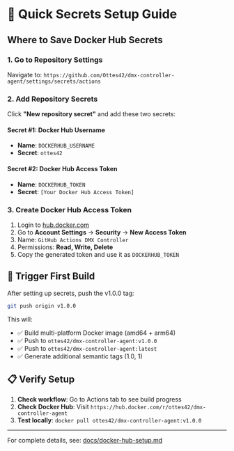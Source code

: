 # 🔐 Quick Secrets Setup Guide

## Where to Save Docker Hub Secrets

### 1. Go to Repository Settings
Navigate to: `https://github.com/Ottes42/dmx-controller-agent/settings/secrets/actions`

### 2. Add Repository Secrets
Click **"New repository secret"** and add these two secrets:

#### Secret #1: Docker Hub Username
- **Name**: `DOCKERHUB_USERNAME`
- **Secret**: `ottes42`

#### Secret #2: Docker Hub Access Token  
- **Name**: `DOCKERHUB_TOKEN`
- **Secret**: `[Your Docker Hub Access Token]`

### 3. Create Docker Hub Access Token
1. Login to [hub.docker.com](https://hub.docker.com)
2. Go to **Account Settings** → **Security** → **New Access Token**
3. Name: `GitHub Actions DMX Controller`  
4. Permissions: **Read, Write, Delete**
5. Copy the generated token and use it as `DOCKERHUB_TOKEN`

## 🚀 Trigger First Build

After setting up secrets, push the v1.0.0 tag:

```bash
git push origin v1.0.0
```

This will:
- ✅ Build multi-platform Docker image (amd64 + arm64)
- ✅ Push to `ottes42/dmx-controller-agent:v1.0.0` 
- ✅ Push to `ottes42/dmx-controller-agent:latest`
- ✅ Generate additional semantic tags (1.0, 1)

## 📋 Verify Setup

1. **Check workflow**: Go to Actions tab to see build progress
2. **Check Docker Hub**: Visit `https://hub.docker.com/r/ottes42/dmx-controller-agent`
3. **Test locally**: `docker pull ottes42/dmx-controller-agent:v1.0.0`

---

For complete details, see: [docs/docker-hub-setup.md](./docker-hub-setup.md)